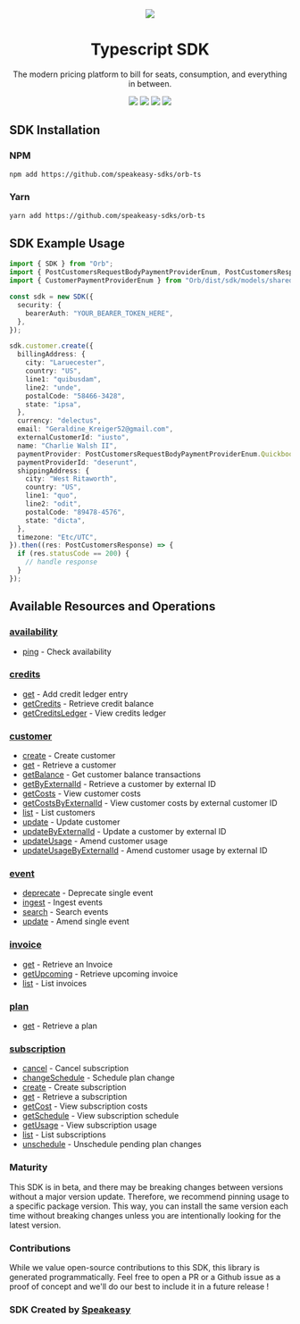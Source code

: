 <div align="center">
    <picture>
        <source srcset="https://user-images.githubusercontent.com/6267663/229776363-b219eaec-e1aa-4192-9123-d8a8e0ab997d.svg" media="(prefers-color-scheme: dark)">
        <img src="https://user-images.githubusercontent.com/6267663/229776275-b670d564-fc2e-4843-b061-adf230737e3f.svg">
    </picture>
    <h1>Typescript SDK</h1>
   <p>The modern pricing platform to bill for seats, consumption, and everything in between.</p>
   <a href="https://docs.withorb.com/docs/orb-docs/overview"><img src="https://img.shields.io/static/v1?label=Docs&message=API Ref&color=5444e4&style=for-the-badge" /></a>
   <a href="https://github.com/speakeasy-sdks/orb-ts/actions"><img src="https://img.shields.io/github/actions/workflow/status/speakeasy-sdks/orb-ts/speakeasy_sdk_generation.yml?style=for-the-badge" /></a>
  <a href="https://opensource.org/licenses/MIT"><img src="https://img.shields.io/badge/License-MIT-blue.svg?style=for-the-badge" /></a>
  <a href="https://github.com/speakeasy-sdks/orb-ts/releases"><img src="https://img.shields.io/github/v/release/speakeasy-sdks/orb-ts?sort=semver&style=for-the-badge" /></a>
</div>

<!-- Start SDK Installation -->
## SDK Installation

### NPM

```bash
npm add https://github.com/speakeasy-sdks/orb-ts
```

### Yarn

```bash
yarn add https://github.com/speakeasy-sdks/orb-ts
```
<!-- End SDK Installation -->

## SDK Example Usage
<!-- Start SDK Example Usage -->
```typescript
import { SDK } from "Orb";
import { PostCustomersRequestBodyPaymentProviderEnum, PostCustomersResponse } from "Orb/dist/sdk/models/operations";
import { CustomerPaymentProviderEnum } from "Orb/dist/sdk/models/shared";

const sdk = new SDK({
  security: {
    bearerAuth: "YOUR_BEARER_TOKEN_HERE",
  },
});

sdk.customer.create({
  billingAddress: {
    city: "Laruecester",
    country: "US",
    line1: "quibusdam",
    line2: "unde",
    postalCode: "58466-3428",
    state: "ipsa",
  },
  currency: "delectus",
  email: "Geraldine_Kreiger52@gmail.com",
  externalCustomerId: "iusto",
  name: "Charlie Walsh II",
  paymentProvider: PostCustomersRequestBodyPaymentProviderEnum.Quickbooks,
  paymentProviderId: "deserunt",
  shippingAddress: {
    city: "West Ritaworth",
    country: "US",
    line1: "quo",
    line2: "odit",
    postalCode: "89478-4576",
    state: "dicta",
  },
  timezone: "Etc/UTC",
}).then((res: PostCustomersResponse) => {
  if (res.statusCode == 200) {
    // handle response
  }
});
```
<!-- End SDK Example Usage -->

<!-- Start SDK Available Operations -->
## Available Resources and Operations


### [availability](docs/availability/README.md)

* [ping](docs/availability/README.md#ping) - Check availability

### [credits](docs/credits/README.md)

* [get](docs/credits/README.md#get) - Add credit ledger entry
* [getCredits](docs/credits/README.md#getcredits) - Retrieve credit balance
* [getCreditsLedger](docs/credits/README.md#getcreditsledger) - View credits ledger

### [customer](docs/customer/README.md)

* [create](docs/customer/README.md#create) - Create customer
* [get](docs/customer/README.md#get) - Retrieve a customer
* [getBalance](docs/customer/README.md#getbalance) - Get customer balance transactions
* [getByExternalId](docs/customer/README.md#getbyexternalid) - Retrieve a customer by external ID
* [getCosts](docs/customer/README.md#getcosts) - View customer costs
* [getCostsByExternalId](docs/customer/README.md#getcostsbyexternalid) - View customer costs by external customer ID
* [list](docs/customer/README.md#list) - List customers
* [update](docs/customer/README.md#update) - Update customer
* [updateByExternalId](docs/customer/README.md#updatebyexternalid) - Update a customer by external ID
* [updateUsage](docs/customer/README.md#updateusage) - Amend customer usage
* [updateUsageByExternalId](docs/customer/README.md#updateusagebyexternalid) - Amend customer usage by external ID

### [event](docs/event/README.md)

* [deprecate](docs/event/README.md#deprecate) - Deprecate single event
* [ingest](docs/event/README.md#ingest) - Ingest events
* [search](docs/event/README.md#search) - Search events
* [update](docs/event/README.md#update) - Amend single event

### [invoice](docs/invoice/README.md)

* [get](docs/invoice/README.md#get) - Retrieve an Invoice
* [getUpcoming](docs/invoice/README.md#getupcoming) - Retrieve upcoming invoice
* [list](docs/invoice/README.md#list) - List invoices

### [plan](docs/plan/README.md)

* [get](docs/plan/README.md#get) - Retrieve a plan

### [subscription](docs/subscription/README.md)

* [cancel](docs/subscription/README.md#cancel) - Cancel subscription
* [changeSchedule](docs/subscription/README.md#changeschedule) - Schedule plan change
* [create](docs/subscription/README.md#create) - Create subscription
* [get](docs/subscription/README.md#get) - Retrieve a subscription
* [getCost](docs/subscription/README.md#getcost) - View subscription costs
* [getSchedule](docs/subscription/README.md#getschedule) - View subscription schedule
* [getUsage](docs/subscription/README.md#getusage) - View subscription usage
* [list](docs/subscription/README.md#list) - List subscriptions
* [unschedule](docs/subscription/README.md#unschedule) - Unschedule pending plan changes
<!-- End SDK Available Operations -->

### Maturity

This SDK is in beta, and there may be breaking changes between versions without a major version update. Therefore, we recommend pinning usage
to a specific package version. This way, you can install the same version each time without breaking changes unless you are intentionally
looking for the latest version.

### Contributions

While we value open-source contributions to this SDK, this library is generated programmatically.
Feel free to open a PR or a Github issue as a proof of concept and we'll do our best to include it in a future release !

### SDK Created by [Speakeasy](https://docs.speakeasyapi.dev/docs/using-speakeasy/client-sdks)

